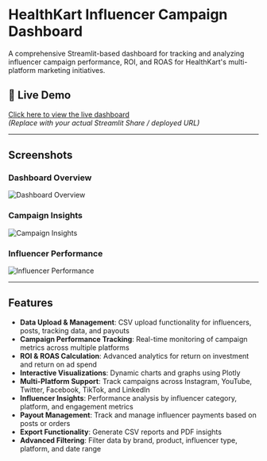 # HealthKart Influencer Campaign Dashboard

A comprehensive Streamlit-based dashboard for tracking and analyzing influencer campaign performance, ROI, and ROAS for HealthKart's multi-platform marketing initiatives.

## 🔗 Live Demo

[Click here to view the live dashboard](https://your-live-link.streamlit.app)  
*(Replace with your actual Streamlit Share / deployed URL)*

---

## Screenshots

### Dashboard Overview
![Dashboard Overview](screenshots/dashboard_overview.png)

### Campaign Insights
![Campaign Insights](screenshots/campaign_insights.png)

### Influencer Performance
![Influencer Performance](screenshots/influencer_performance.png)

---

## Features

- **Data Upload & Management**: CSV upload functionality for influencers, posts, tracking data, and payouts
- **Campaign Performance Tracking**: Real-time monitoring of campaign metrics across multiple platforms
- **ROI & ROAS Calculation**: Advanced analytics for return on investment and return on ad spend
- **Interactive Visualizations**: Dynamic charts and graphs using Plotly
- **Multi-Platform Support**: Track campaigns across Instagram, YouTube, Twitter, Facebook, TikTok, and LinkedIn
- **Influencer Insights**: Performance analysis by influencer category, platform, and engagement metrics
- **Payout Management**: Track and manage influencer payments based on posts or orders
- **Export Functionality**: Generate CSV reports and PDF insights
- **Advanced Filtering**: Filter data by brand, product, influencer type, platform, and date range
